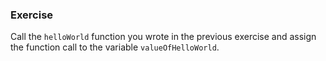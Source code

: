 ### Exercise

Call the `helloWorld` function you wrote in the previous exercise and assign the function call to the variable `valueOfHelloWorld`.
